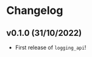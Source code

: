# Changelog

<!--next-version-placeholder-->

## v0.1.0 (31/10/2022)

- First release of `logging_api`!